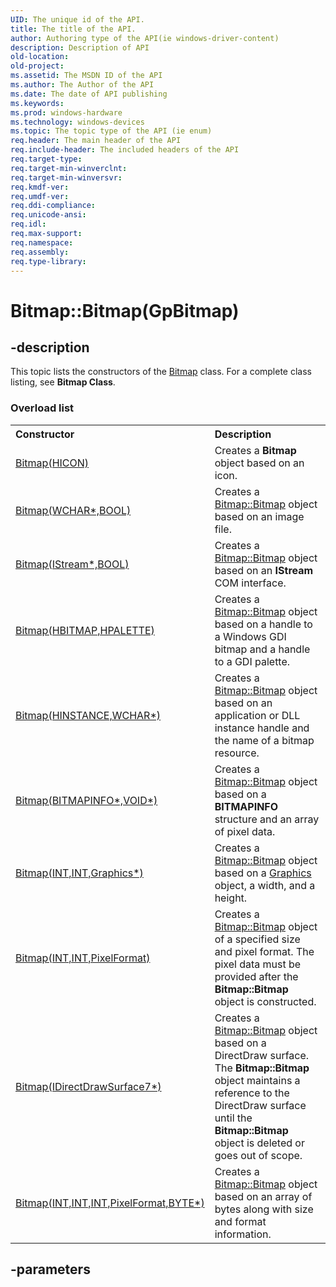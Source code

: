 ```yaml
---
UID: The unique id of the API.
title: The title of the API.
author: Authoring type of the API(ie windows-driver-content)
description: Description of API
old-location: 
old-project: 
ms.assetid: The MSDN ID of the API
ms.author: The Author of the API
ms.date: The date of API publishing
ms.keywords: 
ms.prod: windows-hardware
ms.technology: windows-devices
ms.topic: The topic type of the API (ie enum)
req.header: The main header of the API
req.include-header: The included headers of the API
req.target-type: 
req.target-min-winverclnt: 
req.target-min-winversvr: 
req.kmdf-ver: 
req.umdf-ver: 
req.ddi-compliance: 
req.unicode-ansi: 
req.idl: 
req.max-support: 
req.namespace: 
req.assembly: 
req.type-library: 
---
```


# Bitmap::Bitmap(GpBitmap)


## -description


<span>This topic lists the constructors of the 
			<a href="https://msdn.microsoft.com/library/windows/hardware/ff545216">Bitmap</a> class. For a complete class listing, see <b>Bitmap Class</b>. 
</span><h3>Overload list</h3><table>
<tr>
<th align="left" width="37%">Constructor</th>
<th align="left" width="63%">Description</th>
</tr>
<tr>
<td align="left" width="37%">
<a href="https://msdn.microsoft.com/353b0b2b-26a5-47b9-86b2-7314fb2a5e1a">Bitmap(HICON)</a>
</td>
<td align="left" width="63%">
Creates a
			<b> Bitmap</b> object based on an icon.

</td>
</tr>
<tr>
<td align="left" width="37%">
<a href="https://msdn.microsoft.com/0d393778-062c-4e4f-b51c-4d24796ba6e1">Bitmap(WCHAR*,BOOL)</a>
</td>
<td align="left" width="63%">
Creates a <a href="https://msdn.microsoft.com/0d393778-062c-4e4f-b51c-4d24796ba6e1">Bitmap::Bitmap</a> object based on an image file.

</td>
</tr>
<tr>
<td align="left" width="37%">
<a href="https://msdn.microsoft.com/59cd896d-96ee-4815-be02-840024fa141a">Bitmap(IStream*,BOOL)</a>
</td>
<td align="left" width="63%">
Creates a <a href="https://msdn.microsoft.com/59cd896d-96ee-4815-be02-840024fa141a">Bitmap::Bitmap</a> object based on an <b>IStream</b> COM interface.

</td>
</tr>
<tr>
<td align="left" width="37%">
<a href="https://msdn.microsoft.com/850b41d7-3302-4c18-8d01-3bccfd5d02f2">Bitmap(HBITMAP,HPALETTE)</a>
</td>
<td align="left" width="63%">
Creates a <a href="https://msdn.microsoft.com/850b41d7-3302-4c18-8d01-3bccfd5d02f2">Bitmap::Bitmap</a> object based on a handle to a Windows GDI bitmap and a handle to a GDI palette.

</td>
</tr>
<tr>
<td align="left" width="37%">
<a href="https://msdn.microsoft.com/134d80cf-78ca-4be3-8d3e-bcd30497f897">Bitmap(HINSTANCE,WCHAR*)</a>
</td>
<td align="left" width="63%">
Creates a <a href="https://msdn.microsoft.com/134d80cf-78ca-4be3-8d3e-bcd30497f897">Bitmap::Bitmap</a> object based on an application or DLL instance handle and the name of a bitmap resource.

</td>
</tr>
<tr>
<td align="left" width="37%">
<a href="https://msdn.microsoft.com/ca4df139-a33d-454b-be1b-06f86df34a97">Bitmap(BITMAPINFO*,VOID*)</a>
</td>
<td align="left" width="63%">
Creates a <a href="https://msdn.microsoft.com/ca4df139-a33d-454b-be1b-06f86df34a97">Bitmap::Bitmap</a> object based on a 
			<b>BITMAPINFO</b> structure and an array of pixel data.

</td>
</tr>
<tr>
<td align="left" width="37%">
<a href="https://msdn.microsoft.com/0765d650-4bec-4912-abc1-372dcf3ade5d">Bitmap(INT,INT,Graphics*)</a>
</td>
<td align="left" width="63%">
Creates a <a href="https://msdn.microsoft.com/0765d650-4bec-4912-abc1-372dcf3ade5d">Bitmap::Bitmap</a> object based on a <a href="https://msdn.microsoft.com/library/windows/hardware/mt131452">Graphics</a> object, a width, and a height.

</td>
</tr>
<tr>
<td align="left" width="37%">
<a href="https://msdn.microsoft.com/c5335aed-efda-4c21-9543-5c8f94fa7551">Bitmap(INT,INT,PixelFormat)</a>
</td>
<td align="left" width="63%">
Creates a <a href="https://msdn.microsoft.com/c5335aed-efda-4c21-9543-5c8f94fa7551">Bitmap::Bitmap</a> object of a specified size and pixel format. The pixel data must be provided after the <b>Bitmap::Bitmap</b> object is constructed.

</td>
</tr>
<tr>
<td align="left" width="37%">
<a href="https://msdn.microsoft.com/de341a70-dec3-4211-9107-c88fd0cf638a">Bitmap(IDirectDrawSurface7*)</a>
</td>
<td align="left" width="63%">
Creates a <a href="https://msdn.microsoft.com/de341a70-dec3-4211-9107-c88fd0cf638a">Bitmap::Bitmap</a> object based on a DirectDraw surface. The <b>Bitmap::Bitmap</b> object maintains a reference to the DirectDraw surface until the <b>Bitmap::Bitmap</b> object is deleted or goes out of scope.

</td>
</tr>
<tr>
<td align="left" width="37%">
<a href="https://msdn.microsoft.com/f1350d27-4e5f-4a28-bbfd-4525b015a0a6">Bitmap(INT,INT,INT,PixelFormat,BYTE*)</a>
</td>
<td align="left" width="63%">
Creates a <a href="https://msdn.microsoft.com/f1350d27-4e5f-4a28-bbfd-4525b015a0a6">Bitmap::Bitmap</a> object based on an array of bytes along with size and format information.

</td>
</tr>
</table>

## -parameters

